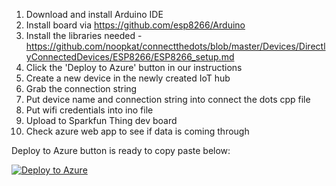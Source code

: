 1. Download and install Arduino IDE
2. Install board via https://github.com/esp8266/Arduino
3. Install the libraries needed - https://github.com/noopkat/connectthedots/blob/master/Devices/DirectlyConnectedDevices/ESP8266/ESP8266_setup.md
3. Click the 'Deploy to Azure' button in our instructions
4. Create a new device in the newly created IoT hub
5. Grab the connection string
6. Put device name and connection string into connect the dots cpp file
7. Put wifi credentials into ino file
8. Upload to Sparkfun Thing dev board 
9. Check azure web app to see if data is coming through

Deploy to Azure button is ready to copy paste below:


[![Deploy to Azure](http://azuredeploy.net/deploybutton.png)](http://azuredeploy.net/?repository=https://github.com/noopkat/connectthedots/raw/IoTHubManagement/Azure/ARMTemplate)
